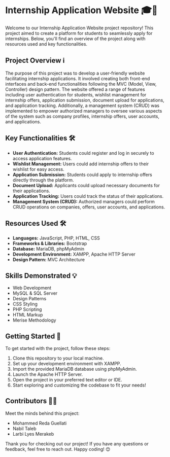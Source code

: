 # Internship Application Website 🎓💼

Welcome to our Internship Application Website project repository! This project aimed to create a platform for students to seamlessly apply for internships. Below, you'll find an overview of the project along with resources used and key functionalities.

## Project Overview ℹ️

The purpose of this project was to develop a user-friendly website facilitating internship applications. It involved creating both front-end interfaces and back-end functionalities following the MVC (Model, View, Controller) design pattern. The website offered a range of features including user authentication for students, wishlist management for internship offers, application submission, document upload for applications, and application tracking. Additionally, a management system (CRUD) was implemented to empower authorized managers to oversee various aspects of the system such as company profiles, internship offers, user accounts, and applications.

## Key Functionalities 🛠️

- **User Authentication:** Students could register and log in securely to access application features.
- **Wishlist Management:** Users could add internship offers to their wishlist for easy access.
- **Application Submission:** Students could apply to internship offers directly through the platform.
- **Document Upload:** Applicants could upload necessary documents for their applications.
- **Application Tracking:** Users could track the status of their applications.
- **Management System (CRUD):** Authorized managers could perform CRUD operations on companies, offers, user accounts, and applications.

## Resources Used 🛠️

- **Languages:** JavaScript, PHP, HTML, CSS
- **Frameworks & Libraries:** Bootstrap
- **Database:** MariaDB, phpMyAdmin
- **Development Environment:** XAMPP, Apache HTTP Server
- **Design Pattern:** MVC Architecture

## Skills Demonstrated 💡

- Web Development
- MySQL & SQL Server
- Design Patterns
- CSS Styling
- PHP Scripting
- HTML Markup
- Merise Methodology

## Getting Started 🚀

To get started with the project, follow these steps:
1. Clone this repository to your local machine.
2. Set up your development environment with XAMPP.
3. Import the provided MariaDB database using phpMyAdmin.
4. Launch the Apache HTTP Server.
5. Open the project in your preferred text editor or IDE.
6. Start exploring and customizing the codebase to fit your needs!

## Contributors 🧑‍💻
Meet the minds behind this project:
- Mohammed Reda Guellati
- Nabil Taleb
- Larbi Lyes Merakeb

Thank you for checking out our project! If you have any questions or feedback, feel free to reach out. Happy coding! 😊
